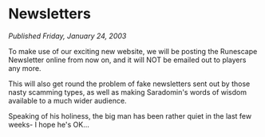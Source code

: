 # Newsletters
*Published Friday, January 24, 2003*

To make use of our exciting new website, we will be posting the Runescape Newsletter online from now on, and it will NOT be emailed out to players any more.

This will also get round the problem of fake newsletters sent out by those nasty scamming types, as well as making Saradomin's words of wisdom available to a much wider audience.

Speaking of his holiness, the big man has been rather quiet in the last few weeks- I hope he's OK...
